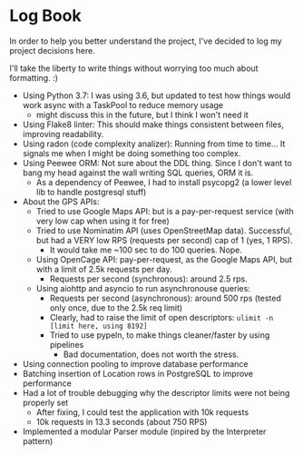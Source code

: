 # Log Book

In order to help you better understand the project, I've decided to log my project decisions here.

I'll take the liberty to write things without worrying too much about formatting. :)

- Using Python 3.7: I was using 3.6, but updated to test how things would work async with a TaskPool to reduce memory usage
  - might discuss this in the future, but I think I won't need it
- Using Flake8 linter: This should make things consistent between files, improving readability.
- Using radon (code complexity analizer): Running from time to time... It signals me when I might be doing something too complex.
- Using Peewee ORM: Not sure about the DDL thing. Since I don't want to bang my head against the wall writing SQL queries, ORM it is.
  - As a dependency of Peewee, I had to install psycopg2 (a lower level lib to handle postgresql stuff)
- About the GPS APIs:
  - Tried to use Google Maps API: but is a pay-per-request service (with very low cap when using it for free)
  - Tried to use Nominatim API (uses OpenStreetMap data). Successful, but had a VERY low RPS (requests per second) cap of 1 (yes, 1 RPS).
    - It would take me ~100 sec to do 100 queries. Nope.
  - Using OpenCage API: pay-per-request, as the Google Maps API, but with a limit of 2.5k requests per day.
    - Requests per second (synchronous): around 2.5 rps.
  - Using aiohttp and asyncio to run asynchronouse queries:
    - Requests per second (asynchronous): around 500 rps (tested only once, due to the 2.5k req limit)
    - Clearly, had to raise the limit of open descriptors: `ulimit -n [limit here, using 8192]`
    - Tried to use pypeln, to make things cleaner/faster by using pipelines
      - Bad documentation, does not worth the stress.
- Using connection pooling to improve database performance
- Batching insertion of Location rows in PostgreSQL to improve performance
- Had a lot of trouble debugging why the descriptor limits were not being properly set
  - After fixing, I could test the application with 10k requests
  - 10k requests in 13.3 seconds (about 750 RPS)
- Implemented a modular Parser module (inpired by the Interpreter pattern)
